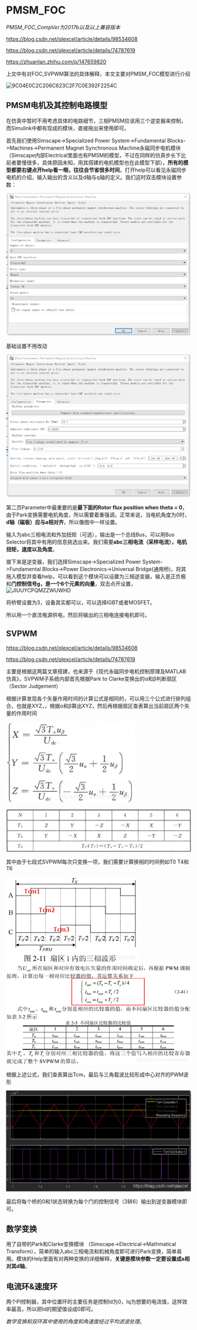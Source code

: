 # PMSM_FOC

*PMSM_FOC_CompVer为2017b以及以上兼容版本*

https://blog.csdn.net/qlexcel/article/details/98534608

https://blog.csdn.net/qlexcel/article/details/74787619

https://zhuanlan.zhihu.com/p/147659820

上文中有对FOC,SVPWM算法的具体解释，本文主要对PMSM_FOC模型进行介绍

![9C04E0C2C206C623C2F7C0E392F2254C](../asset/9C04E0C2C206C623C2F7C0E392F2254C.png)

## PMSM电机及其控制电路模型

在仿真中暂时不用考虑具体的电路细节，三相PMSM应该用三个逆变器来控制，而Simulink中都有现成的模块，直接拖出来使用即可。

首先我们使用Simscape->Specialized Power System->Fundamental Blocks->Machines->Permanent Magnet Synchronous Machine永磁同步电机模块（Simscape内部Electrical里面也有PMSM的模型，不过在同样的仿真步长下比前者要慢很多，具体原因未知，用其搭建的电机模型也在此模型下部）。**所有的模型都要右键点开help看一眼，往往会节省很多时间**。打开help可以看见永磁同步电机的介绍，输入输出的含义以及d轴与q轴的定义。我们这时双击模块设置参数：

![WSFCCJBQG7FVBR0](./asset/WSFCCJBQG7FVBR0.png)

基础设置不用改动

![NOG3BNLQZFF167FP0](./asset/NOG3BNLQZFF167FP0.png)

第二页Parameter中最重要的是**最下面的Rotor flux position when theta = 0**，由于Park变换需要电机角度，所以需要着重强调，正常来说，当电机角度为0时，**d轴（磁极）应与a相对齐**，所以像图中一样设置。

输入为abc三相电流和外加扭矩（可选），输出是一个总线Bus，可以用Bus Selector将其中有用的信息挑选出来。我们需要**abc三相电流（采样电流），电机扭矩，速度以及角度**。

接下来是逆变器，我们选择Simscape->Specialized Power System->Fundamental Blocks->Power Electronics->Universal Bridge(通用桥)，将其拖入模型并查看help，可以看到这个模块可以设置为三相逆变器，输入是正负极和**门控制信号g，是一个6个元素的向量**，双击点开设置，![JIUUYCPQMZZWUWHD](../asset/JIUUYCPQMZZWUWHD.png)

将桥臂设置为3，设备其实都可以，可以选择IGBT或者MOSFET。

所以用一个直流电源供电，然后将输出的三相电连接电机即可。

## SVPWM

https://blog.csdn.net/qlexcel/article/details/98534608

https://blog.csdn.net/qlexcel/article/details/74787619

主要是根据这两篇文章搭建，也来源于《现代永磁同步电机控制原理及MATLAB仿真》，SVPWM子系统内部首先根据Park to Clarke变换出的α和β判断扇区（Sector Judgement）

根据计算发现各个矢量作用时间的计算公式是相同的，可以用三个公式进行排列组合，也就是XYZ，，根据α和β算出XYZ，然后再根据扇区查表算出当前扇区两个矢量的作用时间

![img](./asset/20190805234658855.png)

![img](./asset/20190806220841569.png)

其中由于七段式SVPWM每次只变换一项，我们需要计算换相的时间例如T0 T4和T6

![img](./asset/20190806230508854.png)
![img](./asset/2019080523362985.png)

根据上述公式，我们查表算出Tcm，最后与三角载波比较形成中心对齐的PWM波形

![img](./asset/20190806231245635.png)

最后将每个桥的0和1状态转换为每个门的控制信号（3转6）输出到逆变器模块即可。

## 数学变换

用了自带的Park和Clarke变换模块	（Simscape->Electrical->Mathmatical Transform），简单的输入abc三相电流和机械角度即可进行Park变换，简单易用。模块的Help里面有对两种变换的详细解释，**关键是模块参数一定要设置成a相对其d轴**。

## 电流环&速度环

两个PI控制器，其中位置环的主要任务是控制Id为0，Iq为想要的电流值，这样效率最高，所以把Id的期望值设成0即可。

*数学变换和双环其中使用的角度和角速度经过平均滤波处理*。